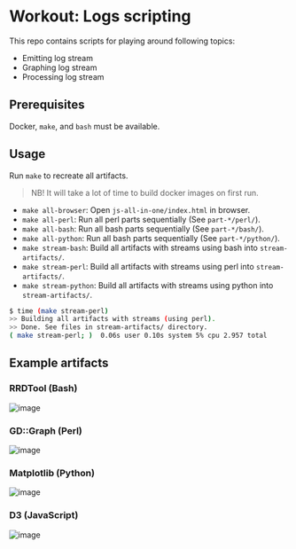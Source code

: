 # Workout: Logs scripting

This repo contains scripts for playing around following topics:

- Emitting log stream
- Graphing log stream
- Processing log stream

## Prerequisites

Docker, `make`, and `bash` must be available.

## Usage

Run `make` to recreate all artifacts.

> NB! It will take a lot of time to build docker images on first run.

- `make all-browser`: Open `js-all-in-one/index.html` in browser.
- `make all-perl`: Run all perl parts sequentially (See `part-*/perl/`).
- `make all-bash`: Run all bash parts sequentially (See `part-*/bash/`).
- `make all-python`: Run all bash parts sequentially (See `part-*/python/`).
- `make stream-bash`: Build all artifacts with streams using bash into `stream-artifacts/`.
- `make stream-perl`: Build all artifacts with streams using perl into `stream-artifacts/`.
- `make stream-python`: Build all artifacts with streams using python into `stream-artifacts/`.

```bash
$ time (make stream-perl)
>> Building all artifacts with streams (using perl).
>> Done. See files in stream-artifacts/ directory.
( make stream-perl; )  0.06s user 0.10s system 5% cpu 2.957 total
```

## Example artifacts

### RRDTool (Bash)
![image](https://user-images.githubusercontent.com/5339042/52972072-f3936400-33b9-11e9-97e6-8708d302dd6a.png)

### GD::Graph (Perl)
![image](https://user-images.githubusercontent.com/5339042/52972160-32c1b500-33ba-11e9-821d-d8653e55eaaa.png)

### Matplotlib (Python)
![image](https://user-images.githubusercontent.com/5339042/53340351-1ae1b800-3909-11e9-96a4-df77397cfcbd.png)

### D3 (JavaScript)
![image](https://user-images.githubusercontent.com/5339042/53764157-c9b76280-3ecc-11e9-9127-c99b1d54ddf9.png)

